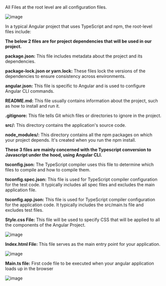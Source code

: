 All Files at the root level are all configuration files.

![image](https://github.com/user-attachments/assets/213f8f55-dad8-49ac-b520-99cd669120a7)

In a typical Angular project that uses TypeScript and npm, the root-level files include:

**The below 2 files are for project dependencies that will be used in our project.**

**package.json:** This file includes metadata about the project and its dependencies.

**package-lock.json or yarn.lock:** These files lock the versions of the dependencies to ensure consistency across environments.


**angular.json:** This file is specific to Angular and is used to configure Angular CLI commands.

**README.md:** This file usually contains information about the project, such as how to install and run it.

**.gitignore:** This file tells Git which files or directories to ignore in the project.

**src/:** This directory contains the application's source code.

**node_modules/:** This directory contains all the npm packages on which your project depends. It's created when you run the npm install.

**These 3 files are mainly concerned with the Typescript conversion to Javascript under the hood, using Angular CLI.**

**tsconfig.json:** The TypeScript compiler uses this file to determine which files to compile and how to compile them.

**tsconfig.spec.json:** This file is used for TypeScript compiler configuration for the test code. It typically includes all spec files and excludes the main application file.

**tsconfig.app.json:** This file is used for TypeScript compiler configuration for the application code. It typically includes the src/main.ts file and excludes test files.



**Style.css File:** This file will be used to specify CSS that will be applied to all the components of the Angular Project.

![image](https://github.com/user-attachments/assets/033ad301-1e64-482a-b096-225e2d6d8325)

**Index.html File:** This file serves as the main entry point for your application.

![image](https://github.com/user-attachments/assets/7ad75290-9b47-4631-b6b3-d8aad97bc8bf)

**Main.ts file:** First code file to be executed when your angular application loads up in the browser

![image](https://github.com/user-attachments/assets/fdfb2cec-ed58-414b-86f4-fc1e787152eb)

